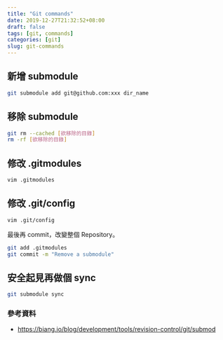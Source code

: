 ```yaml
---
title: "Git commands"
date: 2019-12-27T21:32:52+08:00
draft: false
tags: [git, commands]
categories: [git]
slug: git-commands
---
```


## 新增 submodule

```bash
git submodule add git@github.com:xxx dir_name
```

## 移除 submodule

```bash
git rm --cached [欲移除的目錄]
rm -rf [欲移除的目錄]
```

## 修改 .gitmodules

```bash
vim .gitmodules
```

## 修改 .git/config

```bash
vim .git/config
```

最後再 commit，改變整個 Repository。

```bash
git add .gitmodules
git commit -m "Remove a submodule"
```

## 安全起見再做個 sync

```bash
git submodule sync
```

### 參考資料

- <https://biang.io/blog/development/tools/revision-control/git/submod>
